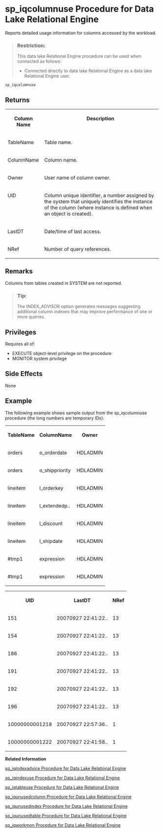 <!-- loioa59fb88884f2101590c4b062754a459a -->

# sp\_iqcolumnuse Procedure for Data Lake Relational Engine

Reports detailed usage information for columns accessed by the workload.



> ### Restriction:  
> This data lake Relational Engine procedure can be used when connected as follows:
> 
> -   Connected directly to data lake Relational Engine as a data lake Relational Engine user.



```
sp_iqcolumnuse
```



<a name="loioa59fb88884f2101590c4b062754a459a__section_swt_k5z_mbb"/>

## Returns


<table>
<tr>
<th valign="top">

Column Name



</th>
<th valign="top">

Description



</th>
</tr>
<tr>
<td valign="top">

TableName



</td>
<td valign="top">

Table name.



</td>
</tr>
<tr>
<td valign="top">

ColumnName



</td>
<td valign="top">

Column name.



</td>
</tr>
<tr>
<td valign="top">

Owner



</td>
<td valign="top">

User name of column owner.



</td>
</tr>
<tr>
<td valign="top">

UID



</td>
<td valign="top">

Column unique identifier, a number assigned by the system that uniquely identifies the instance of the column \(where instance is defined when an object is created\).



</td>
</tr>
<tr>
<td valign="top">

LastDT



</td>
<td valign="top">

Date/time of last access.



</td>
</tr>
<tr>
<td valign="top">

NRef



</td>
<td valign="top">

Number of query references.



</td>
</tr>
</table>



<a name="loioa59fb88884f2101590c4b062754a459a__iq_refbb_1457"/>

## Remarks

Columns from tables created in SYSTEM are not reported.

> ### Tip:  
> The INDEX\_ADVISOR option generates messages suggesting additional column indexes that may improve performance of one or more queries.



<a name="loioa59fb88884f2101590c4b062754a459a__iq_refbb_1456"/>

## Privileges

Requires all of:

-   EXECUTE object-level privilege on the procedure
-   MONITOR system privilege



## Side Effects

None



<a name="loioa59fb88884f2101590c4b062754a459a__iq_refbb_1459"/>

## Example

The following example shows sample output from the sp\_iqcolumnuse procedure \(the long numbers are temporary IDs\):


<table>
<tr>
<th valign="top">

TableName



</th>
<th valign="top">

ColumnName



</th>
<th valign="top">

Owner



</th>
</tr>
<tr>
<td valign="top">

orders



</td>
<td valign="top">

o\_orderdate



</td>
<td valign="top">

HDLADMIN



</td>
</tr>
<tr>
<td valign="top">

orders



</td>
<td valign="top">

o\_shippriority



</td>
<td valign="top">

HDLADMIN



</td>
</tr>
<tr>
<td valign="top">

lineitem



</td>
<td valign="top">

l\_orderkey



</td>
<td valign="top">

HDLADMIN



</td>
</tr>
<tr>
<td valign="top">

lineitem



</td>
<td valign="top">

l\_extendedp..



</td>
<td valign="top">

HDLADMIN



</td>
</tr>
<tr>
<td valign="top">

lineitem



</td>
<td valign="top">

l\_discount



</td>
<td valign="top">

HDLADMIN



</td>
</tr>
<tr>
<td valign="top">

lineitem



</td>
<td valign="top">

l\_shipdate



</td>
<td valign="top">

HDLADMIN



</td>
</tr>
<tr>
<td valign="top">

\#tmp1



</td>
<td valign="top">

expression



</td>
<td valign="top">

HDLADMIN



</td>
</tr>
<tr>
<td valign="top">

\#tmp1



</td>
<td valign="top">

expression



</td>
<td valign="top">

HDLADMIN



</td>
</tr>
</table>


<table>
<tr>
<th valign="top">

UID



</th>
<th valign="top">

LastDT



</th>
<th valign="top">

NRef



</th>
</tr>
<tr>
<td valign="top">

151



</td>
<td valign="top">

20070927 22:41:22..



</td>
<td valign="top">

13



</td>
</tr>
<tr>
<td valign="top">

154



</td>
<td valign="top">

20070927 22:41:22..



</td>
<td valign="top">

13



</td>
</tr>
<tr>
<td valign="top">

186



</td>
<td valign="top">

20070927 22:41:22..



</td>
<td valign="top">

13



</td>
</tr>
<tr>
<td valign="top">

191



</td>
<td valign="top">

20070927 22:41:22..



</td>
<td valign="top">

13



</td>
</tr>
<tr>
<td valign="top">

192



</td>
<td valign="top">

20070927 22:41:22..



</td>
<td valign="top">

13



</td>
</tr>
<tr>
<td valign="top">

196



</td>
<td valign="top">

20070927 22:41:22..



</td>
<td valign="top">

13



</td>
</tr>
<tr>
<td valign="top">

10000000001218



</td>
<td valign="top">

20070927 22:57:36..



</td>
<td valign="top">

1



</td>
</tr>
<tr>
<td valign="top">

10000000001222



</td>
<td valign="top">

20070927 22:41:58..



</td>
<td valign="top">

1



</td>
</tr>
</table>

**Related Information**  


[sp\_iqindexadvice Procedure for Data Lake Relational Engine](sp-iqindexadvice-procedure-for-data-lake-relational-engine-a5ab8bc.md "Displays stored index advice messages. Optionally clears advice storage.")

[sp\_iqindexuse Procedure for Data Lake Relational Engine](sp-iqindexuse-procedure-for-data-lake-relational-engine-a5ae206.md "Reports detailed usage information for secondary (non-FP) indexes accessed by the workload.")

[sp\_iqtableuse Procedure for Data Lake Relational Engine](sp-iqtableuse-procedure-for-data-lake-relational-engine-a5bae03.md "Reports detailed usage information for tables accessed by the workload.")

[sp\_iqunusedcolumn Procedure for Data Lake Relational Engine](sp-iqunusedcolumn-procedure-for-data-lake-relational-engine-a5bbef3.md "Reports IQ columns that were not referenced by the workload.")

[sp\_iqunusedindex Procedure for Data Lake Relational Engine](sp-iqunusedindex-procedure-for-data-lake-relational-engine-a5bc6ce.md "Reports IQ secondary (non-FP) indexes that were not referenced by the workload.")

[sp\_iqunusedtable Procedure for Data Lake Relational Engine](sp-iqunusedtable-procedure-for-data-lake-relational-engine-a5bced3.md "Reports IQ tables that were not referenced by the workload.")

[sp\_iqworkmon Procedure for Data Lake Relational Engine](sp-iqworkmon-procedure-for-data-lake-relational-engine-a5c13d2.md "Controls collection of workload monitor usage information, and reports monitoring collection status. sp_iqworkmon collects information only for queries (SQL statements containing a FROM clause). You cannot use sp_iqworkmon for INSERT or LOAD statements.")

